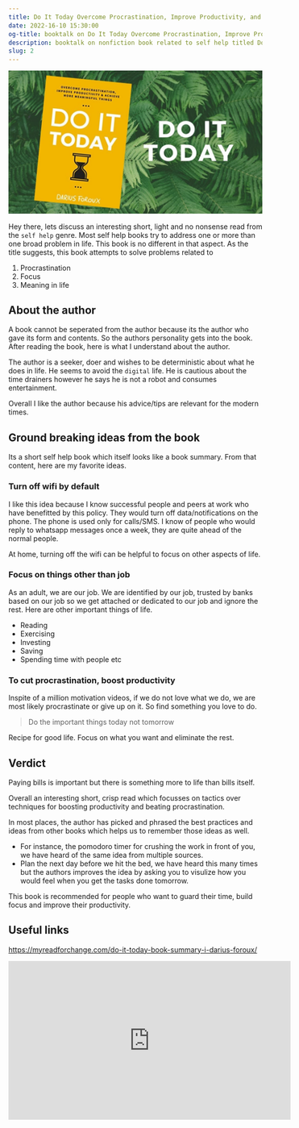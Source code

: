 ```yaml
---
title: Do It Today Overcome Procrastination, Improve Productivity, and Achieve More Meaningful Things By Darius Foroux
date: 2022-16-10 15:30:00
og-title: booktalk on Do It Today Overcome Procrastination, Improve Productivity, and Achieve More Meaningful Things By Darius Foroux
description: booktalk on nonfiction book related to self help titled Do It Today Overcome Procrastination, Improve Productivity, and Achieve More Meaningful Things By Darius Foroux.
slug: 2
---
```


![](./assets/book2.jpg)

Hey there, lets discuss an interesting short, light and no nonsense read from the `self help` genre. Most self help books try to address one or more than one broad problem in life. This book is no different in that aspect. As the title suggests, this book attempts to solve problems related to 

1. Procrastination
2. Focus
3. Meaning in life

## About the author

A book cannot be seperated from the author because its the author who gave its form and contents. So the authors personality gets into the book. After reading the book, here is what I understand about the author.

The author is a seeker, doer and wishes to be deterministic about what he does in life. He seems to avoid the `digital` life. He is cautious about the time drainers however he says he is not a robot and consumes entertainment.

Overall I like the author because his advice/tips are relevant for the modern times.

## Ground breaking ideas from the book

Its a short self help book which itself looks like a book summary. From that content, here are my favorite ideas.

### Turn off wifi by default

I like this idea because I know successful people and peers at work who have benefitted by this policy. They would turn off data/notifications on the phone. The phone is used only for calls/SMS. I know of people who would reply to whatsapp messages once a week, they are quite ahead of the normal people.

At home, turning off the wifi can be helpful to focus on other aspects of life.


### Focus on things other than job

As an adult, we are our job. We are identified by our job, trusted by banks based on our job so we get attached or dedicated to our job and ignore the rest. Here are other important things of life.

- Reading
- Exercising
- Investing
- Saving
- Spending time with people etc

### To cut procrastination, boost productivity

Inspite of a million motivation videos, if we do not love what we do, we are most likely procrastinate or give up on it. So find something you love to do.

> Do the important things today not tomorrow

Recipe for good life. Focus on what you want and eliminate the rest.

## Verdict

Paying bills is important but there is something more to life than bills itself. 

Overall an interesting short, crisp read which focusses on tactics over techniques for boosting productivity and beating procrastination.

In most places, the author has picked and phrased the best practices and ideas from other books which helps us to remember those ideas as well. 

- For instance, the pomodoro timer for crushing the work in front of you, we have heard of the same idea from multiple sources.
- Plan the next day before we hit the bed, we have heard this many times but the authors improves the idea by asking you to visulize how you would feel when you get the tasks done tomorrow.

This book is recommended for people who want to guard their time, build focus and improve their productivity.


## Useful links

<https://myreadforchange.com/do-it-today-book-summary-i-darius-foroux/>

<iframe width="560" height="315" src="https://www.youtube.com/embed/TieI0FanmdM" title="YouTube video player" frameborder="0" allow="accelerometer; autoplay; clipboard-write; encrypted-media; gyroscope; picture-in-picture" allowfullscreen></iframe>